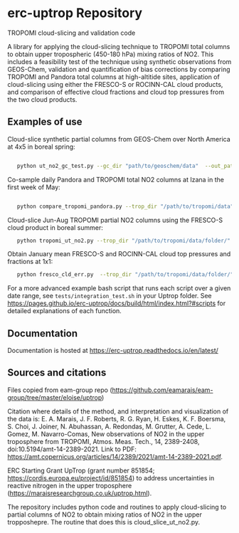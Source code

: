 # erc-uptrop Repository
TROPOMI cloud-slicing and validation code

A library for applying the cloud-slicing technique to TROPOMI total columns to obtain upper tropospheric (450-180 hPa) mixing ratios of NO2. This includes a feasibility test of the technique using synthetic observations from GEOS-Chem, validation and quantification of bias corrections by comparing TROPOMI and Pandora total columns at high-altitide sites, application of cloud-slicing using either the FRESCO-S or ROCINN-CAL cloud products, and comparison of effective cloud fractions and cloud top pressures from the two cloud products.

Examples of use
---------------

Cloud-slice synthetic partial columns from GEOS-Chem over North America at 4x5 in boreal spring:

```bash

   python ut_no2_gc_test.py --gc_dir "path/to/geoschem/data"  --out_path "/path/to/output/file" --resolution 4x5 --season mam --region NA
```
   
Co-sample daily Pandora and TROPOMI total NO2 columns at Izana in the first week of May:

```bash

   python compare_tropomi_pandora.py --trop_dir "/path/to/tropomi/data" --pan_dir "/path/to/pandora/data" --out_dir "/path/to/output/dir" --start_date 01-05-2019 --end_date 07-05-2019 --apply_bias_correction True --no2_col Trop --pandora_site izana
```
   
Cloud-slice Jun-Aug TROPOMI partial NO2 columns using the FRESCO-S cloud product in boreal summer:

```bash
   python tropomi_ut_no2.py --trop_dir "/path/to/tropomi/data/folder/" --out_dir "/path/to/output/folder/" --cloud_product fresco --season jja
```

Obtain January mean FRESCO-S and ROCINN-CAL cloud top pressures and fractions at 1x1:

```bash
   python fresco_cld_err.py  --trop_dir "/path/to/tropomi/data/folder/" --out_dir "/path/to/output/folder/" --start_date 01-01-2019 --end_date 31-01-2019 --out_res 1x1 --dlr_cld_top height
```

For a more advanced example bash script that runs each script over a given date range, see ``tests/integration_test.sh`` in your Uptrop folder.
See https://pages.github.io/erc-uptrop/docs/build/html/index.html?#scripts for detailed explanations of each function.


Documentation
-------------
Documentation is hosted at https://erc-uptrop.readthedocs.io/en/latest/

Sources and citations
---------------------
Files copied from eam-group repo (https://github.com/eamarais/eam-group/tree/master/eloise/uptrop)

Citation where details of the method, and interpretation and visualization of the data is:
E. A. Marais, J. F. Roberts, R. G. Ryan, H. Eskes, K. F. Boersma, S. Choi, J. Joiner, N. Abuhassan, A. Redondas, M. Grutter, A. Cede, L. Gomez, M. Navarro-Comas, New observations of NO2 in the upper troposphere from TROPOMI, Atmos. Meas. Tech., 14, 2389-2408, doi:10.5194/amt-14-2389-2021. Link to PDF: https://amt.copernicus.org/articles/14/2389/2021/amt-14-2389-2021.pdf.

ERC Starting Grant UpTrop (grant number 851854; https://cordis.europa.eu/project/id/851854) to address uncertainties in reactive nitrogen in the upper troposphere (https://maraisresearchgroup.co.uk/uptrop.html). 

The repository includes python code and routines to apply cloud-slicing to partial columns of NO2 to obtain mixing ratios of NO2 in the upper tropposhepre. The routine that does this is cloud_slice_ut_no2.py. 

